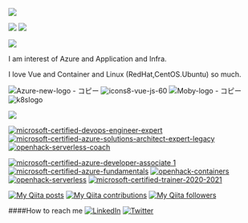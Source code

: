 



![](https://github-profile-summary-cards.vercel.app/api/cards/profile-details?username=l0x3el&theme=github)

![](https://github-profile-summary-cards.vercel.app/api/cards/stats?username=l0x3el&theme=github)
![](https://github-profile-summary-cards.vercel.app/api/cards/most-commit-language?username=l0x3el&theme=github)

<!--
![Quote](https://github-readme-quotes.herokuapp.com/quote?quoteCategory=programming)
-->


![](https://img.shields.io/badge/Like-%20-blue)

I am interest of Azure and Application and Infra.

I love Vue and Container and Linux (RedHat,CentOS.Ubuntu) so much.

![Azure-new-logo - コピー](https://user-images.githubusercontent.com/43780179/132536678-d8318920-613c-4470-adab-4f93465aaa00.png)
![icons8-vue-js-60](https://user-images.githubusercontent.com/43780179/132537562-8b03f789-6b49-476d-b4d5-b89e1ebd4b7b.png)
![Moby-logo - コピー](https://user-images.githubusercontent.com/43780179/132541139-2b0f4568-c4a0-4de9-999d-d23f1747c36a.png)
![k8slogo](https://user-images.githubusercontent.com/43780179/132541799-6812d034-1ffb-40f3-8fce-5b1cfef12b69.png)






![](https://img.shields.io/badge/Bages-%20-blue)

[![microsoft-certified-devops-engineer-expert](https://user-images.githubusercontent.com/43780179/132524976-e05fb909-e015-43f7-8f0c-5cc08f1a9511.png)](https://www.credly.com/badges/7e1aa0c3-685c-4ca4-981d-679675a5e2dc/public_url)
[![microsoft-certified-azure-solutions-architect-expert-legacy](https://user-images.githubusercontent.com/43780179/132529967-0c8c8f78-6651-4212-9c7e-3a8665b33669.png)](https://www.credly.com/badges/634de248-3f5b-425d-be55-e992e21dedde/public_url)
[![openhack-serverless-coach](https://user-images.githubusercontent.com/43780179/132527328-5d07735f-e71d-4ab3-b2d2-f6532c9a8910.png)](https://www.credly.com/badges/adbdb869-655d-4922-94a9-d53596df3f48/public_url)


[![microsoft-certified-azure-developer-associate 1](https://user-images.githubusercontent.com/43780179/132524429-df003fd2-1d83-4d64-bed8-8658ab484827.png) ](https://www.credly.com/badges/9452fadc-9ea5-448a-ae16-0178cccff500/public_url)
[![microsoft-certified-azure-fundamentals](https://user-images.githubusercontent.com/43780179/132530086-6cc41d95-5a87-4455-8d39-b082deb7f079.png)](https://www.credly.com/badges/30104110-ea48-47d9-ab04-7130ae66c31e/public_url)
[![openhack-containers](https://user-images.githubusercontent.com/43780179/132529688-d81de309-567d-40d0-83e4-da6e9d66d3c3.png)](https://www.credly.com/badges/947876ff-3385-4553-9183-b8f280578ba4/public_url)
[![openhack-serverless](https://user-images.githubusercontent.com/43780179/132529548-f4e46580-6a70-4edd-ab91-0fab6350d687.png)](https://www.credly.com/badges/6240bcea-41fd-415c-983b-066d79e4ffa7/public_url)
[![microsoft-certified-trainer-2020-2021](https://user-images.githubusercontent.com/43780179/132530205-9798f3a9-1cf4-4457-90b9-74f12198b4b8.png)](https://www.credly.com/badges/f8d92e7d-49fd-45e4-a4a5-fc779582e554/public_url)


[![My Qiita posts](https://qiita-badge.apiapi.app/s/mikkame/posts.svg)](http://qiita.com/mikkame)
[![My Qiita contributions](https://qiita-badge.apiapi.app/s/mikkame/contributions.svg)](http://qiita.com/mikkame)
[![My Qiita followers](https://qiita-badge.apiapi.app/s/mikkame/followers.svg)](http://qiita.com/mikkame)


<!--![](https://img.shields.io/badge/How%20to%20reach%20me%20-%20-blue)-->
####How to reach me
[![LinkedIn](https://img.shields.io/badge/-l0x3el-blue?style=flat-square&logo=Linkedin&logoColor=white&link=https://www.linkedin.com/in/l0x3el/)](https://www.linkedin.com/in/l0x3el/)
[![Twitter](https://img.shields.io/twitter/url/https/twitter.com/cloudposse.svg?style=social&label=l0x3el)](https://twitter.com/l0x3el)




